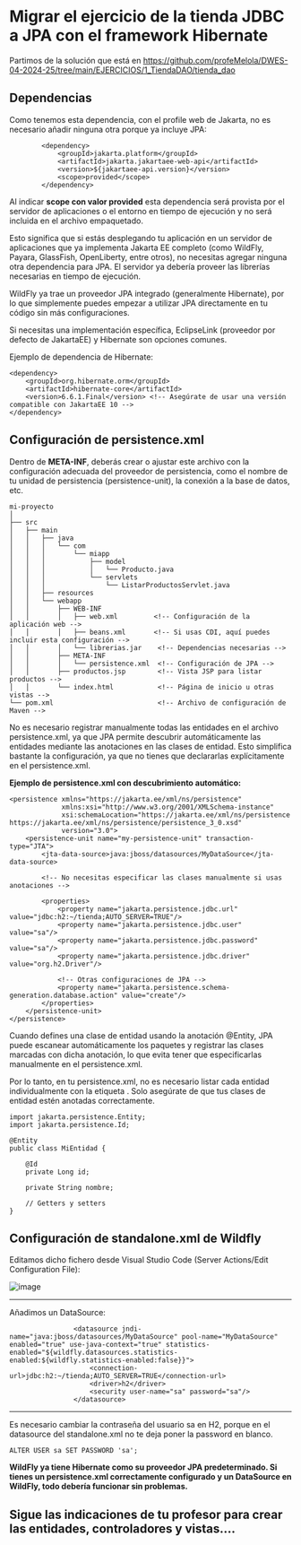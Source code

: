 # Migrar el ejercicio de la tienda JDBC a JPA con el framework Hibernate

Partimos de la solución que está en https://github.com/profeMelola/DWES-04-2024-25/tree/main/EJERCICIOS/1_TiendaDAO/tienda_dao

## Dependencias
Como tenemos esta dependencia, con el profile web de Jakarta, no es necesario añadir ninguna otra porque ya incluye JPA:

```
		<dependency>
			<groupId>jakarta.platform</groupId>
			<artifactId>jakarta.jakartaee-web-api</artifactId>
			<version>${jakartaee-api.version}</version>
			<scope>provided</scope>
		</dependency>
```
Al indicar **scope con valor provided** esta dependencia será provista por el servidor de aplicaciones o el entorno en tiempo de ejecución y no será incluida en el archivo empaquetado.

Esto significa que si estás desplegando tu aplicación en un servidor de aplicaciones que ya implementa Jakarta EE completo (como WildFly, Payara, GlassFish, OpenLiberty, entre otros), no necesitas agregar ninguna otra dependencia para JPA. El servidor ya debería proveer las librerías necesarias en tiempo de ejecución.

WildFly ya trae un proveedor JPA integrado (generalmente Hibernate), por lo que simplemente puedes empezar a utilizar JPA directamente en tu código sin más configuraciones.

Si necesitas una implementación específica, EclipseLink (proveedor por defecto de JakartaEE) y Hibernate son opciones comunes.

Ejemplo de dependencia de Hibernate:

```
<dependency>
    <groupId>org.hibernate.orm</groupId>
    <artifactId>hibernate-core</artifactId>
    <version>6.6.1.Final</version> <!-- Asegúrate de usar una versión compatible con JakartaEE 10 -->
</dependency>

```

## Configuración de persistence.xml

Dentro de **META-INF**, deberás crear o ajustar este archivo con la configuración adecuada del proveedor de persistencia, como el nombre de tu unidad de persistencia (persistence-unit), la conexión a la base de datos, etc.

```
mi-proyecto
│
├── src
│   ├── main
│   │   ├── java
│   │   │   └── com
│   │   │       └── miapp
│   │   │           ├── model
│   │   │           │   └── Producto.java
│   │   │           └── servlets
│   │   │               └── ListarProductosServlet.java
│   │   ├── resources
│   │   └── webapp
│   │       ├── WEB-INF
│   │       │   ├── web.xml         <!-- Configuración de la aplicación web -->
│   │       │   ├── beans.xml       <!-- Si usas CDI, aquí puedes incluir esta configuración -->
│   │       │   └── librerias.jar    <!-- Dependencias necesarias -->
│   │       ├── META-INF
│   │       │   └── persistence.xml  <!-- Configuración de JPA -->
│   │       ├── productos.jsp        <!-- Vista JSP para listar productos -->
│   │       └── index.html           <!-- Página de inicio u otras vistas -->
└── pom.xml                          <!-- Archivo de configuración de Maven -->

```


No es necesario registrar manualmente todas las entidades en el archivo persistence.xml, ya que JPA permite descubrir automáticamente las entidades mediante las anotaciones en las clases de entidad. Esto simplifica bastante la configuración, ya que no tienes que declararlas explícitamente en el persistence.xml.


**Ejemplo de persistence.xml con descubrimiento automático:**
```
<persistence xmlns="https://jakarta.ee/xml/ns/persistence"
             xmlns:xsi="http://www.w3.org/2001/XMLSchema-instance"
             xsi:schemaLocation="https://jakarta.ee/xml/ns/persistence https://jakarta.ee/xml/ns/persistence/persistence_3_0.xsd"
             version="3.0">
    <persistence-unit name="my-persistence-unit" transaction-type="JTA">
        <jta-data-source>java:jboss/datasources/MyDataSource</jta-data-source>

        <!-- No necesitas especificar las clases manualmente si usas anotaciones -->
        
        <properties>
            <property name="jakarta.persistence.jdbc.url" value="jdbc:h2:~/tienda;AUTO_SERVER=TRUE"/>
            <property name="jakarta.persistence.jdbc.user" value="sa"/>
            <property name="jakarta.persistence.jdbc.password" value="sa"/>
            <property name="jakarta.persistence.jdbc.driver" value="org.h2.Driver"/>

            <!-- Otras configuraciones de JPA -->
            <property name="jakarta.persistence.schema-generation.database.action" value="create"/>
        </properties>
    </persistence-unit>
</persistence>

```

Cuando defines una clase de entidad usando la anotación @Entity, JPA puede escanear automáticamente los paquetes y registrar las clases marcadas con dicha anotación, lo que evita tener que especificarlas manualmente en el persistence.xml.

Por lo tanto, en tu persistence.xml, no es necesario listar cada entidad individualmente con la etiqueta <class>. Solo asegúrate de que tus clases de entidad estén anotadas correctamente.


```
import jakarta.persistence.Entity;
import jakarta.persistence.Id;

@Entity
public class MiEntidad {
    
    @Id
    private Long id;
    
    private String nombre;

    // Getters y setters
}

```

## Configuración de standalone.xml de Wildfly

Editamos dicho fichero desde Visual Studio Code (Server Actions/Edit Configuration File):

![image](https://github.com/user-attachments/assets/d5cbd71e-f335-419c-bda3-09cb18032ce7)

___

Añadimos un DataSource:

```
                <datasource jndi-name="java:jboss/datasources/MyDataSource" pool-name="MyDataSource" enabled="true" use-java-context="true" statistics-enabled="${wildfly.datasources.statistics-enabled:${wildfly.statistics-enabled:false}}">
                    <connection-url>jdbc:h2:~/tienda;AUTO_SERVER=TRUE</connection-url>
                    <driver>h2</driver>
                    <security user-name="sa" password="sa"/>   
                </datasource>             

```

___

Es necesario cambiar la contraseña del usuario sa en H2, porque en el datasource del standalone.xml no te deja poner la password en blanco.

```
ALTER USER sa SET PASSWORD 'sa';
```


**WildFly ya tiene Hibernate como su proveedor JPA predeterminado. Si tienes un persistence.xml correctamente configurado y un DataSource en WildFly, todo debería funcionar sin problemas.**




## Sigue las indicaciones de tu profesor para crear las entidades, controladores y vistas....
